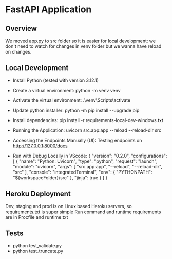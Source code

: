 # FastAPI Application

## Overview

We moved app.py to src folder so it is easier for local development:
we don't need to watch for changes in venv folder but we wanna have reload on changes.

## Local Development

- Install Python (tested with version 3.12.1)

- Create a virtual environment:
python -m venv venv

- Activate the virtual environment:
.\venv\Scripts\activate

- Update python installer:
python -m pip install --upgrade pip

- Install dependencies:
pip install -r requirements-local-dev-windows.txt

- Running the Application:
uvicorn src.app:app --reload --reload-dir src

- Accessing the Endpoints Manually (UI):
Testing endpoints on http://127.0.0.1:8000/docs

- Run with Debug Locally in VScode:
{
    "version": "0.2.0",
    "configurations": [
        {
            "name": "Python: Uvicorn",
            "type": "python",
            "request": "launch",
            "module": "uvicorn",
            "args": [
                "src.app:app",
                "--reload",
                "--reload-dir",
                "src"
            ],
            "console": "integratedTerminal",
            "env": {
                "PYTHONPATH": "${workspaceFolder}/src"
            },
            "jinja": true
        }
    ]
}

## Heroku Deployment
Dev, staging and prod is on Linux based Heroku servers, so requirements.txt is super simple
Run command and runtime requirements are in Procfile and runtime.txt

## Tests
- python test_validate.py
- python test_truncate.py
